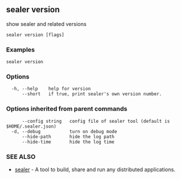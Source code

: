 ## sealer version

show sealer and related versions

```
sealer version [flags]
```

### Examples

```
sealer version
```

### Options

```
  -h, --help    help for version
      --short   if true, print sealer's own version number.
```

### Options inherited from parent commands

```
      --config string   config file of sealer tool (default is $HOME/.sealer.json)
  -d, --debug           turn on debug mode
      --hide-path       hide the log path
      --hide-time       hide the log time
```

### SEE ALSO

* [sealer](sealer.md)	 - A tool to build, share and run any distributed applications.

